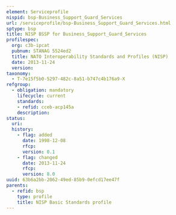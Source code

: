 ```yaml
---
element: Serviceprofile
nispid: bsp-Business_Support_Guard_Services
url: /serviceprofile/bsp-Business_Support_Guard_Services.html
sptype: bsp
title: NISP BSSP for Business_Support_Guard_Services
profilespec:
  org: c3b-ipcat
  pubnum: STANAG 5524ed2
  title: NATO Interoperability Standards and Profiles (NISP)
  date: 2013-11-24
  version: 
taxonomy:
  - T-7e15f5b0-5297-482c-8a51-b747c4b176a9-X
refgroup:
  - obligation: mandatory
    lifecycle: current
    standards: 
    - refid: cceb-acp145a
    description: 
status:
  uri: 
  history: 
    - flag: added
      date: 1998-12-08
      rfcp: 
      version: 0.1
    - flag: changed
      date: 2013-11-24
      rfcp: 
      version: 8.0
uuid: 63b6a2bb-2062-49ed-85b9-0efcd17ee47f
parents:
  - refid: bsp
    type: profile
    title: NISP Basic Standards profile
---
```

